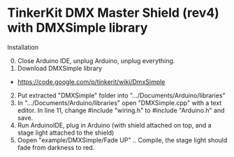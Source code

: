 TinkerKit DMX Master Shield (rev4) with DMXSimple library
===================
Installation

0) Close Arduino IDE, unplug Arduino, unplug everything.
1) Download DMXSimple library
  - https://code.google.com/p/tinkerit/wiki/DmxSimple
2) Put extracted "DMXSimple" folder into ".../Documents/Arduino/libraries"
3) In ".../Documents/Arduino/libraries" open "DMXSimple.cpp" with a text editor. In line 11, change #include "wiring.h" to #include "Arduino.h" and save.
3) Run ArduinoIDE, plug in Arduino (with shield attached on top, and a stage light attached to the shield)
4) Oopen "example/DMXSimple/Fade UP" .. Compile, the stage light should fade from darkness to red.
